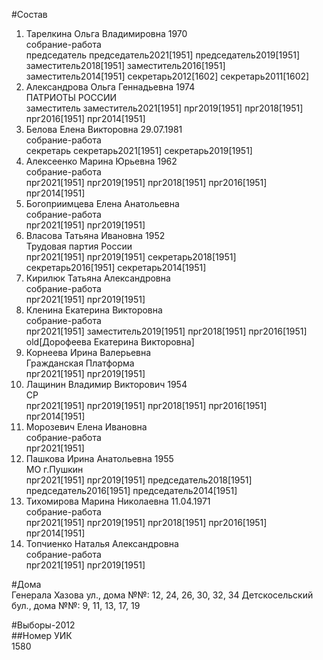 #Состав  
1. Тарелкина Ольга Владимировна 1970  
    собрание-работа  
    председатель председатель2021[1951] председатель2019[1951] заместитель2018[1951] заместитель2016[1951] заместитель2014[1951] секретарь2012[1602] секретарь2011[1602]  
2. Александрова Ольга Геннадьевна 1974  
    ПАТРИОТЫ РОССИИ  
    заместитель заместитель2021[1951] прг2019[1951] прг2018[1951] прг2016[1951] прг2014[1951]  
3. Белова Елена Викторовна 29.07.1981  
    собрание-работа  
    секретарь секретарь2021[1951] секретарь2019[1951]  
4. Алексеенко Марина Юрьевна 1962  
    собрание-работа  
    прг2021[1951] прг2019[1951] прг2018[1951] прг2016[1951] прг2014[1951]  
5. Богоприимцева Елена Анатольевна  
    собрание-работа  
    прг2021[1951] прг2019[1951]  
6. Власова Татьяна Ивановна 1952  
    Трудовая партия России  
    прг2021[1951] прг2019[1951] секретарь2018[1951] секретарь2016[1951] секретарь2014[1951]  
7. Кирилюк Татьяна Александровна  
    собрание-работа  
    прг2021[1951] прг2019[1951]  
8. Кленина Екатерина Викторовна  
    собрание-работа  
    прг2021[1951] заместитель2019[1951] прг2018[1951] прг2016[1951] old[Дорофеева Екатерина Викторовна]  
9. Корнеева Ирина Валерьевна  
    Гражданская Платформа  
    прг2021[1951] прг2019[1951]  
10. Лащинин Владимир Викторович 1954  
    СР  
    прг2021[1951] прг2019[1951] прг2018[1951] прг2016[1951] прг2014[1951]  
11. Морозевич Елена Ивановна  
    собрание-работа  
    прг2021[1951]  
12. Пашкова Ирина Анатольевна 1955  
    МО г.Пушкин  
    прг2021[1951] прг2019[1951] председатель2018[1951] председатель2016[1951] председатель2014[1951]  
13. Тихомирова Марина Николаевна 11.04.1971  
    собрание-работа  
    прг2021[1951] прг2019[1951] прг2018[1951] прг2016[1951] прг2014[1951]  
14. Топчиенко Наталья Александровна  
    собрание-работа  
    прг2021[1951] прг2019[1951]  
  
#Дома  
Генерала Хазова ул., дома №№: 12, 24, 26, 30, 32, 34 Детскосельский бул., дома №№: 9, 11, 13, 17, 19  
  
#Выборы-2012  
##Номер УИК  
1580  
